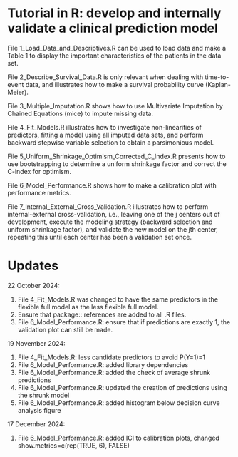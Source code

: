 # Tutorial in R: develop and internally validate a clinical prediction model

File 1_Load_Data_and_Descriptives.R can be used to load data and make a Table 1 to display the important characteristics of the patients in the data set.

File 2_Describe_Survival_Data.R is only relevant when dealing with time-to-event data, and illustrates how to make a survival probability curve (Kaplan-Meier).

File 3_Multiple_Imputation.R shows how to use Multivariate Imputation by Chained Equations (mice) to impute missing data.

File 4_Fit_Models.R illustrates how to investigate non-linearities of predictors, fitting a model using all imputed data sets, and perform backward stepwise variable selection to obtain a parsimonious model.

File 5_Uniform_Shrinkage_Optimism_Corrected_C_Index.R presents how to use bootstrapping to determine a uniform shrinkage factor and correct the C-index for optimism.

File 6_Model_Performance.R shows how to make a calibration plot with performance metrics.

File 7_Internal_External_Cross_Validation.R illustrates how to perform internal-external cross-validation, i.e., leaving one of the j centers out of development, execute the modeling strategy (backward selection and uniform shrinkage factor), and validate the new model on the jth center, repeating this until each center has been a validation set once.

# Updates
22 October 2024:
1. File 4_Fit_Models.R was changed to have the same predictors in the flexible full model as the less flexible full model.
2. Ensure that package:: references are added to all .R files.
3. File 6_Model_Performance.R: ensure that if predictions are exactly 1, the validation plot can still be made.

19 November 2024:
1. File 4_Fit_Models.R: less candidate predictors to avoid P(Y=1)=1
2. File 6_Model_Performance.R: added library dependencies
4. File 6_Model_Performance.R: added the check of average shrunk predictions
5. File 6_Model_Performance.R: updated the creation of predictions using the shrunk model
6. File 6_Model_Performance.R: added histogram below decision curve analysis figure

17 December 2024:
1. File 6_Model_Performance.R: added ICI to calibration plots, changed show.metrics=c(rep(TRUE, 6), FALSE)
